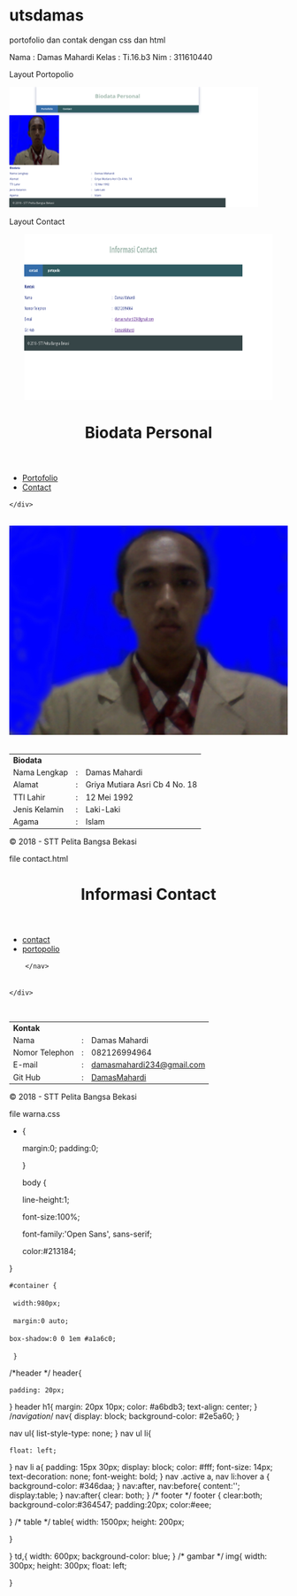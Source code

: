 # utsdamas
portofolio dan contak dengan css dan html


Nama	: Damas Mahardi
Kelas	: Ti.16.b3
Nim	: 311610440

Layout Portopolio
<p align=center">
<img src="https://github.com/DamasMahardi/utsdamas/blob/master/Screenshot-2018-7-4%20profile.png" width="450 height="300"/>
</p>

Layout Contact
<p align="center">
<img src="https://github.com/DamasMahardi/utsdamas/blob/master/Screenshot-2018-7-4%20contact.png" width=450" height="300/>
</p>
















file portopolio.html


<!DOCTYPE html>
<html lang="en">
<head>
	<title>profile</title>
<!-- Google Fonts -->
<link href="http://fonts.googleapis.com/css?
family=Open+Sans:300italic,400italic,400,700,600"rel="stylesheet" type="te
xt/css">
<link href="http://fonts.googleapis.com/css?
family=Open+Sans+Condensed:300,300italic,700" rel="stylesheet"type="text/c
ss">
<link href="warna.css" type="text/css" rel="stylesheet" />


</head>
<body>
	<div id="container">
		<header>
		<h1>Biodata Personal</h1>
		</header>
		<nav>
			<ul>
				<li class="active"><a href="portofolio.html" title="potofolio">Portofolio</a></li>
				<li><a href="contact.html" title="contact">Contact</a></li>
			</ul>
		</nav>
		
	</div>
<div><br>
	<div>
		<img src="Mahardi.jpg">
	</div><br>
	<table border="0">
		<tr>
 <td><b>Biodata</b></td>
 </tr>
 <tr>
 
 <td>Nama Lengkap</td>
 <td>:</td>
 <td>Damas Mahardi</td>
 </tr>
 <tr>
 <td>Alamat</td>
 <td>:</td>
 <td>Griya Mutiara Asri Cb 4 No. 18</td>
 </tr>
 <tr>
 <td>TTl Lahir</td>
 <td>:</td>
 <td>12 Mei 1992</td>
 </tr>
 <tr>
 <td>Jenis Kelamin</td>
 <td>:</td>
 <td>Laki-Laki</td>
 </tr>
 <tr>
 <td>Agama</td>
 <td>:</td>
 <td>Islam</td>
 </tr>
</table>
	<footer>
		<p>&copy; 2018 - STT Pelita Bangsa Bekasi</p>
	</footer>
</div>

</body>
</html>





























file contact.html

<!DOCTYPE html>
<html>
<head>
	<title>contact</title>
	<!-- Google Fonts -->
<link href="http://fonts.googleapis.com/css?
family=Open+Sans:300italic,400italic,400,700,600"rel="stylesheet" type="te
xt/css">
<link href="http://fonts.googleapis.com/css?
family=Open+Sans+Condensed:300,300italic,700" rel="stylesheet"type="text/c
ss">
<link href="warna.css" type="text/css" rel="stylesheet" />
</head>
<body>
	<div>
		<header>
			<h1>Informasi Contact</h1>
		</header>
		<nav>
			<ul>
				<li class="active"><a href="contact.html" title="contact">contact</a></li>
				<li><a href="portofolio.html" title="portofolio">portopolio</a></li>
			</ul>

		</nav>


	</div>

<div>
	
</div><br>

<table border="0">
	<tr>
 <td><b>Kontak</b></td>
 </tr>
 <tr>
 <td>Nama</td>
 <td>:</td>
 <td>Damas Mahardi</td>
 </tr>
 <tr>
 <td>Nomor Telephon</td>
 <td>:</td>
 <td>082126994964</td>
 </tr>
 <tr>
 <td>E-mail</td>
 <td>:</td>
 <td><a href="https://www.google.com/gmail/">damasmahardi234@gmail.com</a></td>
 </tr>
 <tr>
 <td>Git Hub</td>
 <td>:</td>
 <td><a href="https://github.com/DamasMahardi">DamasMahardi</a></td>
 </tr>
</table>
<footer>
		<p>&copy; 2018 - STT Pelita Bangsa Bekasi</p>
	</footer>
</body>
</html>






































file warna.css


* {

     margin:0;
     padding:0;

     }


     body {

     line-height:1;

     font-size:100%;

    font-family:'Open Sans', sans-serif;

     color:#213184;

 }



    #container {

     width:980px;

     margin:0 auto;

    box-shadow:0 0 1em #a1a6c0;

     }
/*header */
header{

    padding: 20px;
}
header h1{
    margin: 20px 10px;
    color: #a6bdb3;
    text-align: center;
}
/*navigation*/
nav{
    display: block;
    background-color: #2e5a60;
}

nav ul{
    list-style-type: none;
}
nav ul li{

    float: left;
}
nav li a{
padding: 15px 30px;
    display: block;
    color: #fff;
    font-size: 14px;
    text-decoration: none;
    font-weight: bold;
}
nav .active a,
nav li:hover a {
    background-color: #346daa;
}
nav:after, nav:before{
    content:'';
    display:table;
}
nav:after{
    clear: both;
}
/* footer */
footer {
clear:both;
background-color:#364547;
padding:20px;
color:#eee;

}
/* table */
table{
 width: 1500px;
 height: 200px;
    
}

}
td,{
    width: 600px;
    background-color: blue;
}
/* gambar */
img{
    width: 300px;
    height: 300px;
    float: left;

}
































































